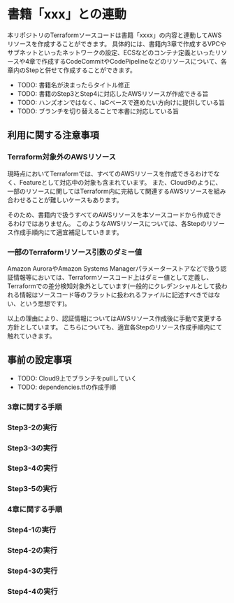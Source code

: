 # 書籍「xxx」との連動

本リポジトリのTerraformソースコードは書籍「xxxx」の内容と連動してAWSリソースを作成することができます。
具体的には、書籍内3章で作成するVPCやサブネットといったネットワークの設定、ECSなどのコンテナ定義といったリソースや4章で作成するCodeCommitやCodePipelineなどのリソースについて、各章内のStepと併せて作成することができます。

- TODO: 書籍名が決まったらタイトル修正
- TODO: 書籍のStep3とStep4に対応したAWSリソースが作成できる旨
- TODO: ハンズオンではなく、IaCベースで進めたい方向けに提供している旨
- TODO: ブランチを切り替えることで本書に対応している旨

## 利用に関する注意事項

### Terraform対象外のAWSリソース

現時点においてTerraformでは、すべてのAWSリソースを作成できるわけでなく、Featureとして対応中の対象も含まれています。
また、Cloud9のように、一部のリソースに関してはTerraform内に完結して関連するAWSリソースを組み合わせることが難しいケースもあります。

そのため、書籍内で扱うすべてのAWSリソースを本ソースコードから作成できるわけではありません。
このようなAWSリソースについては、各Stepのリソース作成手順内にて適宜補足していきます。

### 一部のTerraformリソース引数のダミー値

Amazon AuroraやAmazon Systems Managerパラメーターストアなどで扱う認証情報等においては、Terraformソースコード上はダミー値として定義し、Terraformでの差分検知対象外としています(一般的にクレデンシャルとして扱われる情報はソースコード等のフラットに扱われるファイルに記述すべきではない、という思想です)。

以上の理由により、認証情報についてはAWSリソース作成後に手動で変更する方針としています。
こちらについても、適宜各Stepのリソース作成手順内にて触れていきます。

## 事前の設定事項

- TODO: Cloud9上でブランチをpullしていく
- TODO: dependencies.tfの作成手順

### 3章に関する手順

### Step3-2の実行

### Step3-3の実行

### Step3-4の実行

### Step3-5の実行

### 4章に関する手順

### Step4-1の実行

### Step4-2の実行

### Step4-3の実行

### Step4-4の実行
